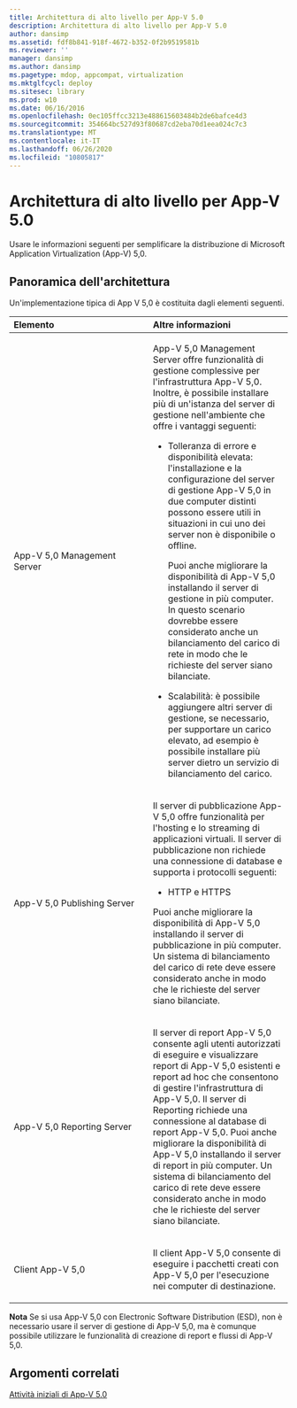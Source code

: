 ```yaml
---
title: Architettura di alto livello per App-V 5.0
description: Architettura di alto livello per App-V 5.0
author: dansimp
ms.assetid: fdf8b841-918f-4672-b352-0f2b9519581b
ms.reviewer: ''
manager: dansimp
ms.author: dansimp
ms.pagetype: mdop, appcompat, virtualization
ms.mktglfcycl: deploy
ms.sitesec: library
ms.prod: w10
ms.date: 06/16/2016
ms.openlocfilehash: 0ec105ffcc3213e488615603484b2de6bafce4d3
ms.sourcegitcommit: 354664bc527d93f80687cd2eba70d1eea024c7c3
ms.translationtype: MT
ms.contentlocale: it-IT
ms.lasthandoff: 06/26/2020
ms.locfileid: "10805817"
---
```

# Architettura di alto livello per App-V 5.0


Usare le informazioni seguenti per semplificare la distribuzione di Microsoft Application Virtualization (App-V) 5,0.

## Panoramica dell'architettura


Un'implementazione tipica di App V 5,0 è costituita dagli elementi seguenti.

<table>
<colgroup>
<col width="50%" />
<col width="50%" />
</colgroup>
<thead>
<tr class="header">
<th align="left">Elemento</th>
<th align="left">Altre informazioni</th>
</tr>
</thead>
<tbody>
<tr class="odd">
<td align="left"><p>App-V 5,0 Management Server</p></td>
<td align="left"><p>App-V 5,0 Management Server offre funzionalità di gestione complessive per l'infrastruttura App-V 5,0. Inoltre, è possibile installare più di un'istanza del server di gestione nell'ambiente che offre i vantaggi seguenti:</p>
<ul>
<li><p>Tolleranza di errore e disponibilità elevata: l'installazione e la configurazione del server di gestione App-V 5,0 in due computer distinti possono essere utili in situazioni in cui uno dei server non è disponibile o offline.</p>
<p>Puoi anche migliorare la disponibilità di App-V 5,0 installando il server di gestione in più computer. In questo scenario dovrebbe essere considerato anche un bilanciamento del carico di rete in modo che le richieste del server siano bilanciate.</p></li>
<li><p>Scalabilità: è possibile aggiungere altri server di gestione, se necessario, per supportare un carico elevato, ad esempio è possibile installare più server dietro un servizio di bilanciamento del carico.</p></li>
</ul></td>
</tr>
<tr class="even">
<td align="left"><p>App-V 5,0 Publishing Server</p></td>
<td align="left"><p>Il server di pubblicazione App-V 5,0 offre funzionalità per l'hosting e lo streaming di applicazioni virtuali. Il server di pubblicazione non richiede una connessione di database e supporta i protocolli seguenti:</p>
<ul>
<li><p>HTTP e HTTPS</p></li>
</ul>
<p>Puoi anche migliorare la disponibilità di App-V 5,0 installando il server di pubblicazione in più computer. Un sistema di bilanciamento del carico di rete deve essere considerato anche in modo che le richieste del server siano bilanciate.</p></td>
</tr>
<tr class="odd">
<td align="left"><p>App-V 5,0 Reporting Server</p></td>
<td align="left"><p>Il server di report App-V 5,0 consente agli utenti autorizzati di eseguire e visualizzare report di App-V 5,0 esistenti e report ad hoc che consentono di gestire l'infrastruttura di App-V 5,0. Il server di Reporting richiede una connessione al database di report App-V 5,0. Puoi anche migliorare la disponibilità di App-V 5,0 installando il server di report in più computer. Un sistema di bilanciamento del carico di rete deve essere considerato anche in modo che le richieste del server siano bilanciate.</p></td>
</tr>
<tr class="even">
<td align="left"><p>Client App-V 5,0</p></td>
<td align="left"><p>Il client App-V 5,0 consente di eseguire i pacchetti creati con App-V 5,0 per l'esecuzione nei computer di destinazione.</p></td>
</tr>
</tbody>
</table>

 

**Nota**  Se si usa App-V 5,0 con Electronic Software Distribution (ESD), non è necessario usare il server di gestione di App-V 5,0, ma è comunque possibile utilizzare le funzionalità di creazione di report e flussi di App-V 5,0.

 






## Argomenti correlati


[Attività iniziali di App-V 5.0](getting-started-with-app-v-50--rtm.md)

 

 





